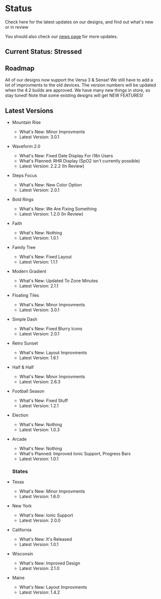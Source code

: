 # Status
Check here for the latest updates on our designs, and find out what's new or in review

You should also check our [news page](https://momentric-9b1d4.web.app/News) for more updates.

## Current Status: Stressed

## Roadmap
All of our designs now support the Versa 3 & Sense! We still have to add a lot of improvments to the old devices. The version numbers will be updated when the 4.2 builds are approved. We have many new things in store, so stay tuned! Note that some existing designs will get NEW FEATURES!

## Latest Versions

- Mountain Rise
  - What's New: Minor Improvments
  - Latest Version: 3.0.1
  
- Waveform 2.0
  - What's New: Fixed Date Display For i18n Users
  - What's Planned: RHR Display (SpO2 isn't currently possible)
  - Latest Version: 2.2.2 (In Review)
  
- Steps Focus
  - What's New: New Color Option
  - Latest Version: 2.0.1
  
- Bold Rings
  - What's New: We Are Fixing Something
  - Latest Version: 1.2.0 (In Review)
  
- Faith
  - What's New: Nothing
  - Latest Version: 1.0.1
  
- Family Tree
  - What's New: Fixed Layout
  - Latest Version: 1.1.1
  
- Modern Gradient
  - What's New: Updated To Zone Minutes
  - Latest Version: 2.1.1
  
- Floating Tiles
  - What's New: Minor Improvments
  - Latest Version: 3.0.1
  
- Simple Dash
  - What's New: Fixed Blurry Icons
  - Latest Version: 2.0.1
  
- Retro Sunset
  - What's New: Layout Improvments
  - Latest Version: 1.6.1
  
- Half & Half
  - What's New: Minor Improvments
  - Latest Version: 2.6.3
  
- Football Season
  - What's New: Fixed Stuff
  - Latest Version: 1.2.1
  
- Election
  - What's New: Nothing
  - Latest Version: 1.0.3
  
- Arcade
  - What's New: Nothing
  - What's Planned: Improved Ionic Support, Progress Bars
  - Latest Version: 1.0.1
  
  ### States
  
- Texas
  - What's New: Minor Improvments
  - Latest Version: 1.6.0
  
- New York
  - What's New: Ionic Support
  - Latest Version: 2.0.0
  
- California
  - What's New: It's Released
  - Latest Version: 1.0.1
  
- Wisconsin
  - What's New: Improved Design
  - Latest Version: 2.1.0
  
- Maine
  - What's New: Layout Improvments
  - Latest Version: 1.4.2
